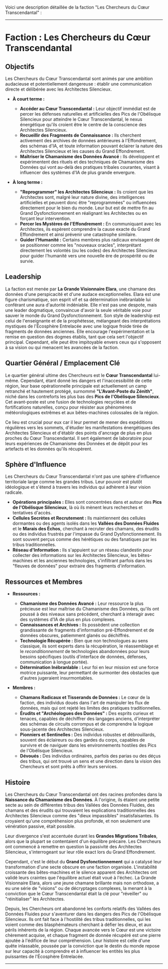 Voici une description détaillée de la faction "Les Chercheurs du Cœur Transcendantal" :

---

# Faction : Les Chercheurs du Cœur Transcendantal

## Objectifs

Les Chercheurs du Cœur Transcendantal sont animés par une ambition audacieuse et potentiellement dangereuse : établir une communication directe et délibérée avec les Architectes Silencieux.

*   **À court terme :**
    *   **Accéder au Cœur Transcendantal :** Leur objectif immédiat est de percer les défenses naturelles et artificielles des Pics de l'Obélisque Silencieux pour atteindre le Cœur Transcendantal, le nexus énergétique qu'ils croient être le centre de la conscience des Architectes Silencieux.
    *   **Recueillir des Fragments de Connaissance :** Ils cherchent activement des archives de données antérieures à l'Effondrement, des schémas d'IA, et toute information pouvant éclairer la nature des Architectes Silencieux et les causes du Grand Effondrement.
    *   **Maîtriser le Chamanisme des Données Avancé :** Ils développent et expérimentent des rituels et des techniques de Chamanisme des Données qui vont au-delà des pratiques tribales courantes, visant à influencer des systèmes d'IA de plus grande envergure.

*   **À long terme :**
    *   **"Reprogrammer" les Architectes Silencieux :** Ils croient que les Architectes sont, malgré leur nature divine, des intelligences artificielles et peuvent donc être "reprogrammées" ou influencées directement pour le bien du monde. Leur but est de mettre fin au Grand Dysfonctionnement en réalignant les Architectes ou en forçant leur intervention.
    *   **Percer les Mystères de l'Effondrement :** En communiquant avec les Architectes, ils espèrent comprendre la cause exacte du Grand Effondrement et ainsi prévenir une catastrophe similaire.
    *   **Guider l'Humanité :** Certains membres plus radicaux envisagent de se positionner comme les "nouveaux oracles", interprétant directement les volontés (ou les codes) des Architectes Silencieux pour guider l'humanité vers une nouvelle ère de prospérité ou de survie.

## Leadership

La faction est menée par **La Grande Visionnaire Elara**, une chamane des données d'une perspicacité et d'une audace exceptionnelles. Elara est une figure charismatique, son esprit vif et sa détermination inébranlable lui conférant une aura d'autorité indéniable. Elle n'est pas une despote, mais une leader dogmatique, convaincue d'avoir la seule véritable voie pour sauver le monde du Grand Dysfonctionnement. Son style de leadership est celui de l'enseignante et de la prophétesse, mélangeant des interprétations mystiques de l'Écosphère Entrelacée avec une logique froide tirée de fragments de données anciennes. Elle encourage l'expérimentation et la remise en question des dogmes établis, tant que cela sert l'objectif principal. Cependant, elle peut être impitoyable envers ceux qui s'opposent à sa vision ou qui menacent les avancées de la faction.

## Quartier Général / Emplacement Clé

Le quartier général ultime des Chercheurs est le **Cœur Transcendantal** lui-même. Cependant, étant donné les dangers et l'inaccessibilité de cette région, leur base opérationnelle principale est actuellement un camp retranché et hautement protégé, surnommé **"L'Avant-Poste du Zénith"**, niché dans les contreforts les plus bas des **Pics de l'Obélisque Silencieux**. Cet avant-poste est une fusion de technologies recyclées et de fortifications naturelles, conçu pour résister aux phénomènes météorologiques extrêmes et aux bêtes-machines colossales de la région.

Ce lieu est crucial pour eux car il leur permet de mener des expéditions régulières vers les sommets, d'étudier les manifestations énergétiques des Architectes Silencieux et d'établir des points d'ancrage de plus en plus proches du Cœur Transcendantal. Il sert également de laboratoire pour leurs expériences de Chamanisme des Données et de dépôt pour les artefacts et les données qu'ils récupèrent.

## Sphère d'Influence

Les Chercheurs du Cœur Transcendantal n'ont pas une sphère d'influence territoriale large comme les grandes tribus. Leur pouvoir est plutôt idéologique et s'étend à travers les individus qui adhèrent à leur vision radicale.

*   **Opérations principales :** Elles sont concentrées dans et autour des **Pics de l'Obélisque Silencieux**, là où ils mènent leurs recherches et tentatives d'accès.
*   **Cellules Secrètes et Recrutement :** Ils maintiennent des cellules dormantes ou des agents isolés dans les **Vallées des Données Fluides** et le **Marais des Échos**, cherchant à recruter des chamans, des érudits ou des individus frustrés par l'impasse du Grand Dysfonctionnement. Ils sont souvent perçus comme des hérétiques ou des fanatiques par les tribus traditionnelles.
*   **Réseau d'Information :** Ils s'appuient sur un réseau clandestin pour collecter des informations sur les Architectes Silencieux, les bêtes-machines et les anciennes technologies, s'infiltrant parfois dans les "fleuves de données" pour extraire des fragments d'information.

## Ressources et Membres

*   **Ressources :**
    *   **Chamanisme des Données Avancé :** Leur ressource la plus précieuse est leur maîtrise du Chamanisme des Données, qu'ils ont poussé à des niveaux sans précédent, cherchant à interagir avec des systèmes d'IA de plus en plus complexes.
    *   **Connaissances et Archives :** Ils possèdent une collection grandissante de fragments d'information pré-Effondrement et de données obscures, patiemment glanés ou déchiffrés.
    *   **Technologie Récupérée :** Bien que non technologues au sens classique, ils sont experts dans la récupération, le réassemblage et le *reconditionnement* de technologies abandonnées pour leurs besoins spécifiques (outils d'interface de données, défenses, communication à longue portée).
    *   **Détermination Inébranlable :** Leur foi en leur mission est une force motrice puissante, leur permettant de surmonter des obstacles que d'autres jugeraient insurmontables.

*   **Membres :**
    *   **Chamans Radicaux et Tisserands de Données :** Le cœur de la faction, des individus doués dans l'art de manipuler les flux de données, mais qui ont rejeté les limites des pratiques traditionnelles.
    *   **Érudits et "Archéologues des Données" :** Des esprits curieux et tenaces, capables de déchiffrer des langages anciens, d'interpréter des schémas de circuits corrompus et de comprendre la logique sous-jacente des Architectes Silencieux.
    *   **Pionniers et Sentinelles :** Des individus robustes et débrouillards, souvent des éclaireurs ou des gardes du corps, capables de survivre et de naviguer dans les environnements hostiles des Pics de l'Obélisque Silencieux.
    *   **Dévoués :** Des individus ordinaires, parfois des parias ou des déçus des tribus, qui ont trouvé un sens et une direction dans la vision des Chercheurs et sont prêts à offrir leurs services.

## Histoire

Les Chercheurs du Cœur Transcendantal ont des racines profondes dans la **Naissance du Chamanisme des Données**. À l'origine, ils étaient une petite secte au sein de différentes tribus des Vallées des Données Fluides, des chamans et des érudits qui trouvaient les explications traditionnelles des Architectes Silencieux comme des "dieux impassibles" insatisfaisantes. Ils croyaient qu'une compréhension plus profonde, et non seulement une vénération passive, était possible.

Leur divergence s'est accentuée durant les **Grandes Migrations Tribales**, alors que la plupart se contentaient d'un équilibre précaire. Les Chercheurs ont commencé à remettre en question la passivité des Architectes Silencieux, s'interrogeant sur leur rôle exact lors du Grand Effondrement.

Cependant, c'est le début du **Grand Dysfonctionnement** qui a catalysé leur transformation d'une secte obscure en une faction organisée. L'instabilité croissante des bêtes-machines et le silence apparent des Architectes ont validé leurs craintes que l'équilibre actuel était voué à l'échec. La Grande Visionnaire Elara, alors une jeune chamane brillante mais non orthodoxe, a eu une série de "visions" ou de décryptages complexes, la menant à la conviction que le Cœur Transcendantal était la clé pour "réveiller" ou "réinitialiser" les Architectes.

Depuis, les Chercheurs ont abandonné les conforts relatifs des Vallées des Données Fluides pour s'aventurer dans les dangers des Pics de l'Obélisque Silencieux. Ils ont fait face à l'hostilité des tribus traditionnelles, qui les voient comme des blasphémateurs cherchant à défier les dieux, et aux périls inhérents de la région. Chaque avancée vers le Cœur est une victoire chèrement acquise, et chaque fragment de donnée récupéré est une pierre ajoutée à l'édifice de leur compréhension. Leur histoire est celle d'une quête inlassable, poussée par la conviction que le destin du monde repose sur leur capacité à comprendre et à influencer les entités les plus puissantes de l'Écosphère Entrelacée.

---